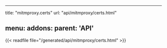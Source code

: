 
---
title: "mitmproxy.certs"
url: "api/mitmproxy/certs.html"

menu:
    addons:
        parent: 'API'
---

{{< readfile file="/generated/api/mitmproxy/certs.html" >}}
